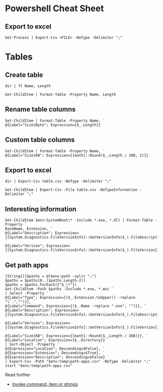 # Powershell Cheat Sheet
## Export to excel
```
Get-Process | Export-Csv <FILE> -NoType -Delimiter ";"
```

# Tables
## Create table
```
dir | ft Name, Length
```
```
Get-ChildItem | Format-Table -Property Name, Length
```
## Rename table columns
```
Get-ChildItem | Format-Table -Property Name, `
@{Label="Size|Byte"; Expression={$_.Length}}
```
## Custom table columns
```
Get-ChildItem | Format-Table -Property Name, `
@{Label="Size|KB"; Expression={[math]::Round($_.Length / 1KB, 2)}}
```
## Export to excel
```
dir | Export-Csv table.csv -NoType -Delimiter ";"
```
```
Get-ChildItem | Export-Csv -File table.csv -NoTypeInformation -Delimiter ";"
```
## Interesting information
```
Get-ChildItem $env:SystemRoot\* -Include *.exe, *.dll | Format-Table -Property `
BaseName, Extension, `
@{Label="Description"; Expression={[System.Diagnostics.FileVersionInfo]::GetVersionInfo($_).FileDescription}}, `
@{Label="Version"; Expression={[System.Diagnostics.FileVersionInfo]::GetVersionInfo($_).FileVersion}}
```
## Get path apps
```
[String[]]$paths = @($env:path -split ";")
$paths = $paths[0..($paths.Length-2)]
$paths = $paths.ForEach({"$_\*"})
Get-ChildItem -Path $paths -Include *.exe, *.msc `
| Select -Property `
@{Label="Type"; Expression={($_.Extension.toUpper() -replace "\`.","")}}, `
@{Label="Command"; Expression={($_.Name -replace ".exe", "")}}, `
@{Label="Description"; Expression={[System.Diagnostics.FileVersionInfo]::GetVersionInfo($_).FileDescription}}, `
@{Label="Version"; Expression={[System.Diagnostics.FileVersionInfo]::GetVersionInfo($_).FileVersion}}, `
@{Label="Size|KB"; Expression={[math]::Round($_.Length / 1KB)}}, `
@{Label="Location"; Expression={$_.Directory}} `
| Sort-Object -Property `
@{Expression="Location"; Descending=$False}, `
@{Expression="Extension"; Descending=$True}, `
@{Expression="Description"; Descending=$False} `
| Export-Csv -Path "$env:temp\path-apps.csv" -NoType -Delimiter ";"
start "$env:temp\path-apps.csv"
```

Read further
- [Invoke command, item or strings](https://social.technet.microsoft.com/wiki/contents/articles/7703.powershell-running-executables.aspx)